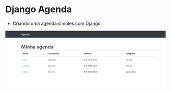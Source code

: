 # Django Agenda

* Criando uma agenda simples com Django.


![alt text](https://github.com/helsonmatos/django-agenda/blob/main/agenda%2001%20inicio.png)
